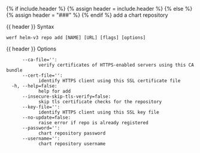 {% if include.header %}
{% assign header = include.header %}
{% else %}
{% assign header = "###" %}
{% endif %}
add a chart repository

{{ header }} Syntax

```shell
werf helm-v3 repo add [NAME] [URL] [flags] [options]
```

{{ header }} Options

```shell
      --ca-file='':
            verify certificates of HTTPS-enabled servers using this CA bundle
      --cert-file='':
            identify HTTPS client using this SSL certificate file
  -h, --help=false:
            help for add
      --insecure-skip-tls-verify=false:
            skip tls certificate checks for the repository
      --key-file='':
            identify HTTPS client using this SSL key file
      --no-update=false:
            raise error if repo is already registered
      --password='':
            chart repository password
      --username='':
            chart repository username
```

